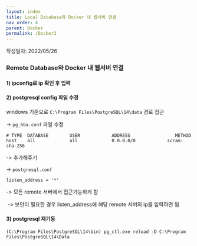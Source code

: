 ```yaml
---
layout: index
title: Local Database와 Docker 내 웹서버 연결
nav_order: 4
parent: Docker
permalink: /Docker3
---
```


작성일자: 2022/05/26

### Remote Database와 Docker 내 웹서버 연결


#### 1) ipconfig로 ip 확인 후 입력

#### 2) postgresql config 파일 수정

windows 기준으로 `C:\Program Files\PostgreSQL\14\data` 경로 접근

-> `pg_hba.conf` 파일 수정

```
# TYPE  DATABASE        USER            ADDRESS                 METHOD
host    all             all             0.0.0.0/0            scram-sha-256
```

-> 추가해주기



-> `postgresql.conf`

```
listen_address = '*'
```

-> 모든 remote 서버에서 접근가능하게 함

​	-> 보안이 필요한 경우 listen_address에 해당 remote 서버의 ip를 입력하면 됨



#### 3) postgresql 재기동

`(C:\Program Files\PostgreSQL\14\bin) pg_ctl.exe reload -D C:\Program Files\PostgreSQL\14\Data `

